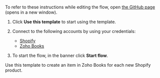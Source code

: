 To refer to these instructions while editing the flow, open [the GitHub page](https://github.com/ot4i/app-connect-templates/blob/main/resources/markdown/Create%20an%20item%20in%20Zoho%20Books%20for%20each%20new%20Shopify%20product_instructions.md) (opens in a new window).

1. Click **Use this template** to start using the template.
2. Connect to the following accounts by using your credentials:
   - [Shopify](https://www.ibm.com/docs/en/app-connect/containers_cd?topic=apps-shopify)
   - [Zoho Books](https://www.ibm.com/docs/en/app-connect/containers_cd?topic=apps-zoho-books)
   
3. To start the flow, in the banner click **Start flow**.

Use this template to create an item in Zoho Books for each new Shopify product.